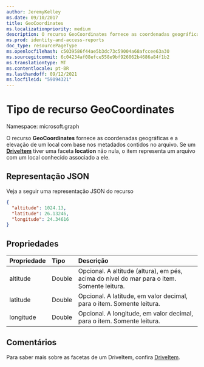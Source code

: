 ```yaml
---
author: JeremyKelley
ms.date: 09/10/2017
title: GeoCoordinates
ms.localizationpriority: medium
description: O recurso GeoCoordinates fornece as coordenadas geográficas e a elevação de um local com base nos metadados contidos no arquivo.
ms.prod: identity-and-access-reports
doc_type: resourcePageType
ms.openlocfilehash: c5039586f44ae5b3dc73c59004a68afccee63a30
ms.sourcegitcommit: 6c04234af08efce558e9bf926062b4686a84f1b2
ms.translationtype: MT
ms.contentlocale: pt-BR
ms.lasthandoff: 09/12/2021
ms.locfileid: "59094321"
---
```

# <a name="geocoordinates-resource-type"></a>Tipo de recurso GeoCoordinates

Namespace: microsoft.graph

O recurso **GeoCoordinates** fornece as coordenadas geográficas e a elevação de um local com base nos metadados contidos no arquivo. Se um [**DriveItem**](driveitem.md) tiver uma faceta **location** não nula, o item representa um arquivo com um local conhecido associado a ele.

## <a name="json-representation"></a>Representação JSON

Veja a seguir uma representação JSON do recurso

<!-- {
  "blockType": "resource",
  "optionalProperties": [

  ],
  "@odata.type": "microsoft.graph.geoCoordinates"
}-->

```json
{
  "altitude": 1024.13,
  "latitude": 26.13246,
  "longitude": 24.34616
}
```

## <a name="properties"></a>Propriedades

| Propriedade  | Tipo   | Descrição
|:----------|:-------|:--------------------------------------------------------
| altitude  | Double | Opcional. A altitude (altura), em pés, acima do nível do mar para o item. Somente leitura.
| latitude  | Double | Opcional. A latitude, em valor decimal, para o item. Somente leitura.
| longitude | Double | Opcional. A longitude, em valor decimal, para o item. Somente leitura.

## <a name="remarks"></a>Comentários

Para saber mais sobre as facetas de um DriveItem, confira [DriveItem](driveitem.md).

<!-- {
  "type": "#page.annotation",
  "description": "The location facet provides geographic location related properties for an item",
  "keywords": "location,geographic,item,onedrive",
  "section": "documentation",
  "tocPath": "Facets/Location"
} -->

